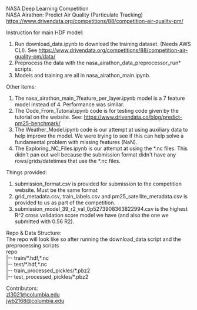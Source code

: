 NASA Deep Learning Competition  
NASA Airathon: Predict Air Quality (Particulate Tracking)  
https://www.drivendata.org/competitions/88/competition-air-quality-pm/  
  
Instruction for main HDF model:  
1. Run download_data.ipynb to download the training dataset. (Needs AWS CLI). See https://www.drivendata.org/competitions/88/competition-air-quality-pm/data/  
2. Preprocess the data with the nasa_airathon_data_preprocessor_run\* scripts.  
3. Models and training are all in nasa_airathon_main.ipynb.  
  
Other items:  
1. The nasa_airathon_main_7feature_per_layer.ipynb model is a 7 feature model instead of 4. Performance was similar.  
2. The Code_From_Tutorial.ipynb code is for testing code given by the tutorial on the website. See: https://www.drivendata.co/blog/predict-pm25-benchmark/  
3. The Weather_Model.ipynb code is our attempt at using auxiliary data to help improve the model. We were trying to see if this can help solve a fundamental problem with missing features (NaN).  
4. The Exploring_NC_Files.ipynb is our attempt at using the \*.nc files. This didn't pan out well because the submission format didn't have any rows/grids/datetimes that use the \*.nc files.  
  
Things provided:  
1. submission_format.csv is provided for submission to the competition website. Must be the same format  
2. grid_metadata.csv, train_labels.csv and pm25_satellite_metadata.csv is provided to us as part of the competition.  
3. submission_model_39_r2_val_0p5273908363822994.csv is the highest R^2 cross validation score model we have (and also the one we submitted with 0.56 R2).  
  
Repo & Data Structure:  
The repo will look like so after running the download_data script and the preprocessing scripts  
repo  
\|-- train/\*.hdf,\*.nc  
\|-- test/\*.hdf,\*.nc  
\|-- train_processed_pickles/\*.pbz2  
\|-- test_processed_pickles/\*.pbz2  
  
Contributors:  
zl3021@columbia.edu  
jwb2168@columbia.edu  
